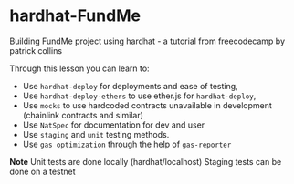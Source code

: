 # hardhat-FundMe
 Building FundMe project using hardhat - a tutorial from freecodecamp by patrick collins

Through this lesson you can learn to:
- Use `hardhat-deploy` for deployments and  ease of testing,
- Use `hardhat-deploy-ethers` to use ether.js for `hardhat-deploy`,
- Use `mocks` to use hardcoded contracts unavailable in development (chainlink contracts and similar)
- Use `NatSpec` for documentation for dev and user
- Use `staging` and `unit` testing methods. 
- Use `gas optimization` through the help of `gas-reporter`


**Note**
Unit tests are done locally (hardhat/localhost)
Staging tests can be done on a testnet